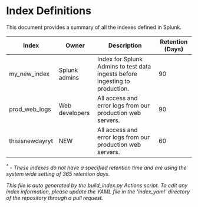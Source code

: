 # Index Definitions

This document provides a summary of all the indexes defined in Splunk.

|Index|Owner|Description|Retention (Days)|
|-|-|-|-|
|my_new_index|Splunk admins|Index for Splunk Admins to test data ingests before ingesting to production.|90|
|prod_web_logs|Web developers|All access and error logs from our production web servers.|90|
|thisisnewdayryt|NEW|All access and error logs from our production web servers.|60|

_<sup>*</sup> - These indexes do not have a specified retention time and are using the system wide setting of 365 retention days._

*This file is auto generated by the build_index.py Actions script. To edit any index information, please update the YAML file in the 'index_yaml' directory of the repository through a pull request.*
